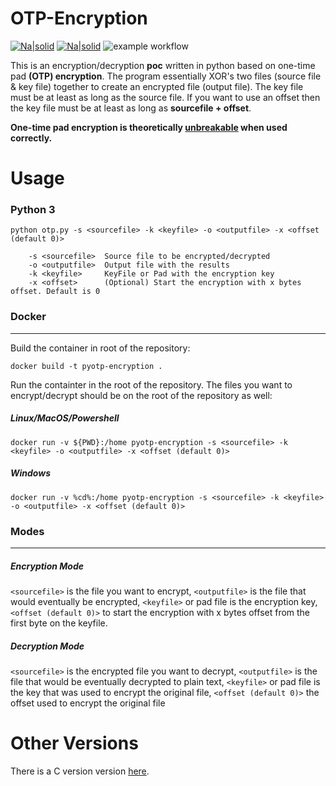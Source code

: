 # OTP-Encryption

[![Na|solid](https://img.shields.io/badge/license-GPL-brightgreen)](https://github.com/alturiano/OTP-Encryption/blob/main/LICENSE) [![Na|solid](https://img.shields.io/badge/python-3.8-brightgreen)](https://github.com/alturiano/OTP-Encryption/blob/master/LICENSE) ![example workflow](https://github.com/r00ne/pyOTP-Encryption/actions/workflows/python-app.yml/badge.svg)



This is an encryption/decryption **poc** written in python based on one-time pad **(OTP) encryption**. The program essentially XOR's two files (source file & key file) together to create an encrypted file (output file). The key file must be at least as long as the source file. If you want to use an offset then the key file must be at least as long as **sourcefile + offset**.

**One-time pad encryption is theoretically [unbreakable](https://en.wikipedia.org/wiki/One-time_pad) when used correctly.**

# Usage

### Python 3
    python otp.py -s <sourcefile> -k <keyfile> -o <outputfile> -x <offset (default 0)>

        -s <sourcefile>  Source file to be encrypted/decrypted
        -o <outputfile>  Output file with the results
        -k <keyfile>     KeyFile or Pad with the encryption key
        -x <offset>      (Optional) Start the encryption with x bytes offset. Default is 0
    
### Docker
----
Build the container in root of the repository:

    docker build -t pyotp-encryption .

Run the containter in the root of the repository. The files you want to encrypt/decrypt should be on the root of the repository as well:

##### Linux/MacOS/Powershell

    docker run -v ${PWD}:/home pyotp-encryption -s <sourcefile> -k <keyfile> -o <outputfile> -x <offset (default 0)>
    
##### Windows

    docker run -v %cd%:/home pyotp-encryption -s <sourcefile> -k <keyfile> -o <outputfile> -x <offset (default 0)>

### Modes
----
##### Encryption Mode
`<sourcefile>` is the file you want to encrypt, `<outputfile>` is the file that would eventually be encrypted, `<keyfile>` or pad file is the encryption key, `<offset (default 0)>` to start the encryption with x bytes offset from the first byte on the keyfile.

##### Decryption Mode
`<sourcefile>` is the encrypted file you want to decrypt, `<outputfile>` is the file that would be eventually decrypted to plain text, `<keyfile>` or pad file is the key that was used to encrypt the original file, `<offset (default 0)>` the offset used to encrypt the original file

# Other Versions

There is a C version version [here](https://github.com/alturiano/OTP-Encryption).
